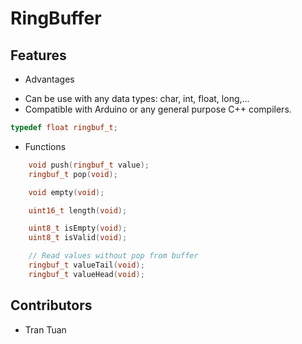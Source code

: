 # RingBuffer

Features
------------

* Advantages

 - Can be use with any data types: char, int, float, long,...
 - Compatible with Arduino or any general purpose C++ compilers.

```C++ 
typedef float ringbuf_t;
```

* Functions

```C++
	void push(ringbuf_t value);
	ringbuf_t pop(void);

	void empty(void);

	uint16_t length(void);

	uint8_t isEmpty(void);
	uint8_t isValid(void);

	// Read values without pop from buffer
	ringbuf_t valueTail(void);
	ringbuf_t valueHead(void);
```

Contributors
------------

* Tran Tuan